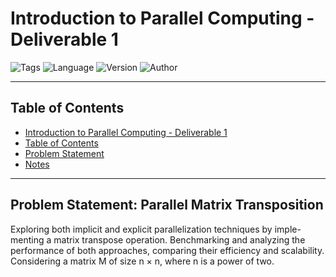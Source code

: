 # Introduction to Parallel Computing - Deliverable 1

![Tags](https://badgen.net/badge/icon/%23ParallelComputing%20%23MatrixTransposition/14406F1?icon=https://icons.getbootstrap.com/assets/icons/bookmarks-fill.svg&label&labelColor=FFF) ![Language](https://img.shields.io/badge/Built_with-C++-F86424?labelColor=000&logo=cplusplus) ![Version](https://badgen.net/badge/Version/01.01/F08C2F?labelColor=000) ![Author](https://badgen.net/badge/Author/Chiara%20S./F23A29?labelColor=000)

---

## Table of Contents

- [Introduction to Parallel Computing - Deliverable 1](#introduction-to-parallel-computing---deliverable-1)
- [Table of Contents](#table-of-contents)
- [Problem Statement](#problem-statement-parallel-matrix-transposition)
- [Notes](#notes)

---

## Problem Statement: Parallel Matrix Transposition

Exploring both implicit and explicit parallelization techniques by imple-
menting a matrix transpose operation. Benchmarking and analyzing the performance of both approaches, comparing their efficiency and scalability. Considering a matrix M of size n × n, where n is a power of two.


